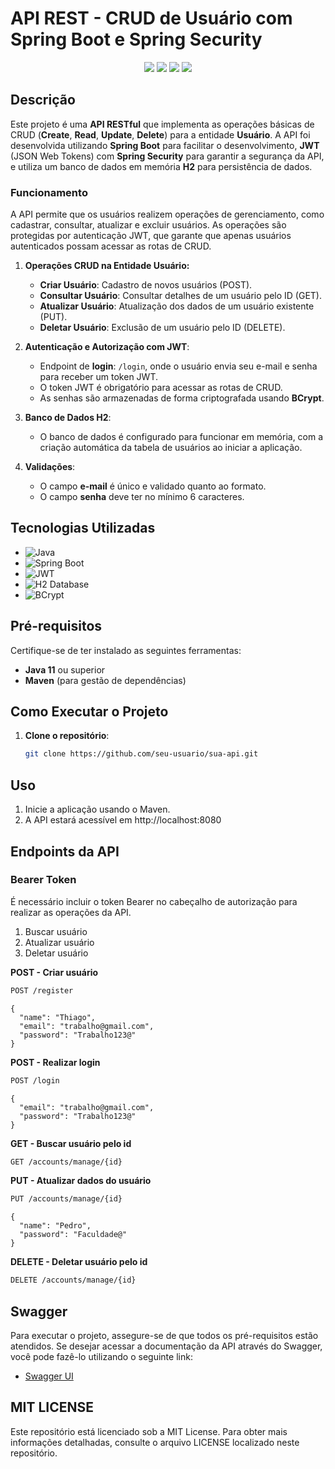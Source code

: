 # API REST - CRUD de Usuário com Spring Boot e Spring Security

<p align="center">
  <img src="https://img.shields.io/badge/Java-ED8B00?style=for-the-badge&logo=java&logoColor=white" />
  <img src="https://img.shields.io/badge/Spring_Boot-6DB33F?style=for-the-badge&logo=spring-boot&logoColor=white" />
  <img src="https://img.shields.io/badge/JWT-000000?style=for-the-badge&logo=json-web-tokens&logoColor=white" />
  <img src="https://img.shields.io/badge/H2-007396?style=for-the-badge&logo=h2&logoColor=white" />
</p>

## Descrição

Este projeto é uma **API RESTful** que implementa as operações básicas de CRUD (**Create**, **Read**, **Update**, **Delete**) para a entidade **Usuário**. A API foi desenvolvida utilizando **Spring Boot** para facilitar o desenvolvimento, **JWT** (JSON Web Tokens) com **Spring Security** para garantir a segurança da API, e utiliza um banco de dados em memória **H2** para persistência de dados.

### Funcionamento

A API permite que os usuários realizem operações de gerenciamento, como cadastrar, consultar, atualizar e excluir usuários. As operações são protegidas por autenticação JWT, que garante que apenas usuários autenticados possam acessar as rotas de CRUD.

1. **Operações CRUD na Entidade Usuário:**
   - **Criar Usuário**: Cadastro de novos usuários (POST).
   - **Consultar Usuário**: Consultar detalhes de um usuário pelo ID (GET).
   - **Atualizar Usuário**: Atualização dos dados de um usuário existente (PUT).
   - **Deletar Usuário**: Exclusão de um usuário pelo ID (DELETE).

2. **Autenticação e Autorização com JWT**:
   - Endpoint de **login**: `/login`, onde o usuário envia seu e-mail e senha para receber um token JWT.
   - O token JWT é obrigatório para acessar as rotas de CRUD.
   - As senhas são armazenadas de forma criptografada usando **BCrypt**.

3. **Banco de Dados H2**:
   - O banco de dados é configurado para funcionar em memória, com a criação automática da tabela de usuários ao iniciar a aplicação.

4. **Validações**:
   - O campo **e-mail** é único e validado quanto ao formato.
   - O campo **senha** deve ter no mínimo 6 caracteres.

## Tecnologias Utilizadas

- ![Java](https://img.shields.io/badge/Java-ED8B00?style=for-the-badge&logo=java&logoColor=white)
- ![Spring Boot](https://img.shields.io/badge/Spring_Boot-6DB33F?style=for-the-badge&logo=spring-boot&logoColor=white)
- ![JWT](https://img.shields.io/badge/JWT-000000?style=for-the-badge&logo=json-web-tokens&logoColor=white)
- ![H2 Database](https://img.shields.io/badge/H2-007396?style=for-the-badge&logo=h2&logoColor=white)
- ![BCrypt](https://img.shields.io/badge/BCrypt-4B8BBE?style=for-the-badge)

## Pré-requisitos

Certifique-se de ter instalado as seguintes ferramentas:

- **Java 11** ou superior
- **Maven** (para gestão de dependências)

## Como Executar o Projeto

1. **Clone o repositório**:

   ```bash
   git clone https://github.com/seu-usuario/sua-api.git
## Uso

1. Inicie a aplicação usando o Maven.
2. A API estará acessível em http://localhost:8080

## Endpoints da API

### Bearer Token
É necessário incluir o token Bearer no cabeçalho de autorização para realizar as operações da API. 
1. Buscar usuário
2. Atualizar usuário
3. Deletar usuário

**POST - Criar usuário**
```markdown
POST /register 
```
```
{
  "name": "Thiago",
  "email": "trabalho@gmail.com",
  "password": "Trabalho123@"
}
```
**POST - Realizar login**
```markdown
POST /login 
```
```
{
  "email": "trabalho@gmail.com",
  "password": "Trabalho123@"
}
```
**GET - Buscar usuário pelo id**
```markdown
GET /accounts/manage/{id}
```
**PUT - Atualizar dados do usuário**
```markdown
PUT /accounts/manage/{id}
```
```
{
  "name": "Pedro",
  "password": "Faculdade@"
}
```
**DELETE - Deletar usuário pelo id**
```markdown
DELETE /accounts/manage/{id}
```
## Swagger

Para executar o projeto, assegure-se de que todos os pré-requisitos estão atendidos. Se desejar acessar a documentação da API através do Swagger, você pode fazê-lo utilizando o seguinte link:

- [Swagger UI](http://localhost:8080/swagger-ui/index.html)

## MIT LICENSE
Este repositório está licenciado sob a MIT License. Para obter mais informações detalhadas, consulte o arquivo LICENSE localizado neste repositório.

